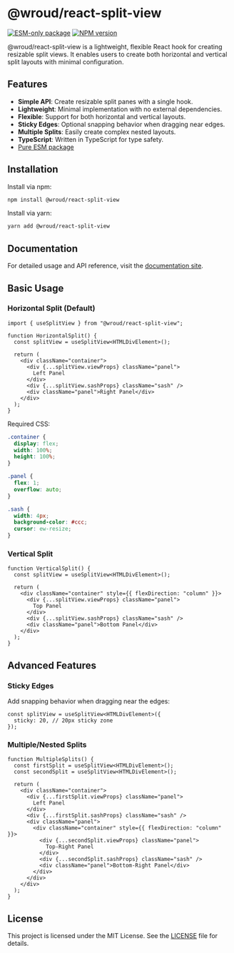 # @wroud/react-split-view

[![ESM-only package][package]][esm-info-url]
[![NPM version][npm]][npm-url]

[package]: https://img.shields.io/badge/package-ESM--only-ffe536.svg
[esm-info-url]: https://gist.github.com/sindresorhus/a39789f98801d908bbc7ff3ecc99d99c
[npm]: https://img.shields.io/npm/v/@wroud/react-split-view.svg
[npm-url]: https://npmjs.com/package/@wroud/react-split-view

@wroud/react-split-view is a lightweight, flexible React hook for creating resizable split views. It enables users to create both horizontal and vertical split layouts with minimal configuration.

## Features

- **Simple API**: Create resizable split panes with a single hook.
- **Lightweight**: Minimal implementation with no external dependencies.
- **Flexible**: Support for both horizontal and vertical layouts.
- **Sticky Edges**: Optional snapping behavior when dragging near edges.
- **Multiple Splits**: Easily create complex nested layouts.
- **TypeScript**: Written in TypeScript for type safety.
- [Pure ESM package][esm-info-url]

## Installation

Install via npm:

```sh
npm install @wroud/react-split-view
```

Install via yarn:

```sh
yarn add @wroud/react-split-view
```

## Documentation

For detailed usage and API reference, visit the [documentation site](https://wroud.dev).

## Basic Usage

### Horizontal Split (Default)

```tsx
import { useSplitView } from "@wroud/react-split-view";

function HorizontalSplit() {
  const splitView = useSplitView<HTMLDivElement>();
  
  return (
    <div className="container">
      <div {...splitView.viewProps} className="panel">
        Left Panel
      </div>
      <div {...splitView.sashProps} className="sash" />
      <div className="panel">Right Panel</div>
    </div>
  );
}
```

Required CSS:

```css
.container {
  display: flex;
  width: 100%;
  height: 100%;
}

.panel {
  flex: 1;
  overflow: auto;
}

.sash {
  width: 4px;
  background-color: #ccc;
  cursor: ew-resize;
}
```

### Vertical Split

```tsx
function VerticalSplit() {
  const splitView = useSplitView<HTMLDivElement>();
  
  return (
    <div className="container" style={{ flexDirection: "column" }}>
      <div {...splitView.viewProps} className="panel">
        Top Panel
      </div>
      <div {...splitView.sashProps} className="sash" />
      <div className="panel">Bottom Panel</div>
    </div>
  );
}
```

## Advanced Features

### Sticky Edges

Add snapping behavior when dragging near the edges:

```tsx
const splitView = useSplitView<HTMLDivElement>({
  sticky: 20, // 20px sticky zone
});
```

### Multiple/Nested Splits

```tsx
function MultipleSplits() {
  const firstSplit = useSplitView<HTMLDivElement>();
  const secondSplit = useSplitView<HTMLDivElement>();

  return (
    <div className="container">
      <div {...firstSplit.viewProps} className="panel">
        Left Panel
      </div>
      <div {...firstSplit.sashProps} className="sash" />
      <div className="panel">
        <div className="container" style={{ flexDirection: "column" }}>
          <div {...secondSplit.viewProps} className="panel">
            Top-Right Panel
          </div>
          <div {...secondSplit.sashProps} className="sash" />
          <div className="panel">Bottom-Right Panel</div>
        </div>
      </div>
    </div>
  );
}
```

## License

This project is licensed under the MIT License. See the [LICENSE](./LICENSE) file for details.

